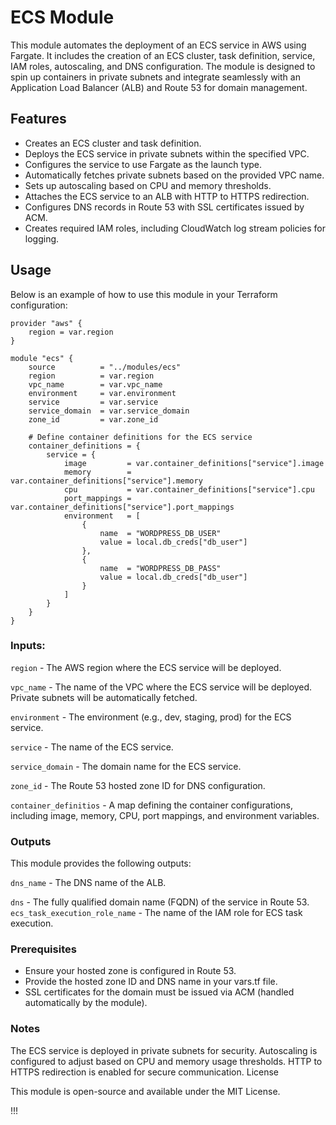 # ECS Module

This module automates the deployment of an ECS service in AWS using Fargate. It includes the creation of an ECS cluster, task definition, service, IAM roles, autoscaling, and DNS configuration. The module is designed to spin up containers in private subnets and integrate seamlessly with an Application Load Balancer (ALB) and Route 53 for domain management.

## Features

- Creates an ECS cluster and task definition.
- Deploys the ECS service in private subnets within the specified VPC.
- Configures the service to use Fargate as the launch type.
- Automatically fetches private subnets based on the provided VPC name.
- Sets up autoscaling based on CPU and memory thresholds.
- Attaches the ECS service to an ALB with HTTP to HTTPS redirection.
- Configures DNS records in Route 53 with SSL certificates issued by ACM.
- Creates required IAM roles, including CloudWatch log stream policies for logging.

## Usage

Below is an example of how to use this module in your Terraform configuration:

```hcl
provider "aws" {
    region = var.region
}

module "ecs" {
    source          = "../modules/ecs"
    region          = var.region
    vpc_name        = var.vpc_name
    environment     = var.environment
    service         = var.service
    service_domain  = var.service_domain
    zone_id         = var.zone_id

    # Define container definitions for the ECS service
    container_definitions = {
        service = {
            image         = var.container_definitions["service"].image
            memory        = var.container_definitions["service"].memory
            cpu           = var.container_definitions["service"].cpu
            port_mappings = var.container_definitions["service"].port_mappings
            environment   = [
                {
                    name  = "WORDPRESS_DB_USER"
                    value = local.db_creds["db_user"] 
                },
                {
                    name  = "WORDPRESS_DB_PASS"
                    value = local.db_creds["db_user"]
                }
            ]
        }
    }
}
```

### Inputs:

`region` - The AWS region where the ECS service will be deployed.

`vpc_name` - The name of the VPC where the ECS service will be deployed. Private subnets will be automatically fetched.

`environment` - The environment (e.g., dev, staging, prod) for the ECS service.

`service` - The name of the ECS service.

`service_domain` - The domain name for the ECS service.

`zone_id` - The Route 53 hosted zone ID for DNS configuration.

`container_definitios` - A map defining the container configurations, including image, memory, CPU, port mappings, and environment variables.


### Outputs

This module provides the following outputs:

`dns_name` - The DNS name of the ALB.

`dns` - The fully qualified domain name (FQDN) of the service in Route 53.
`ecs_task_execution_role_name` - The name of the IAM role for ECS task execution.

### Prerequisites

- Ensure your hosted zone is configured in Route 53.
- Provide the hosted zone ID and DNS name in your vars.tf file.
- SSL certificates for the domain must be issued via ACM (handled automatically by the module).

### Notes

The ECS service is deployed in private subnets for security.
Autoscaling is configured to adjust based on CPU and memory usage thresholds.
HTTP to HTTPS redirection is enabled for secure communication.
License

This module is open-source and available under the MIT License.

!!!
